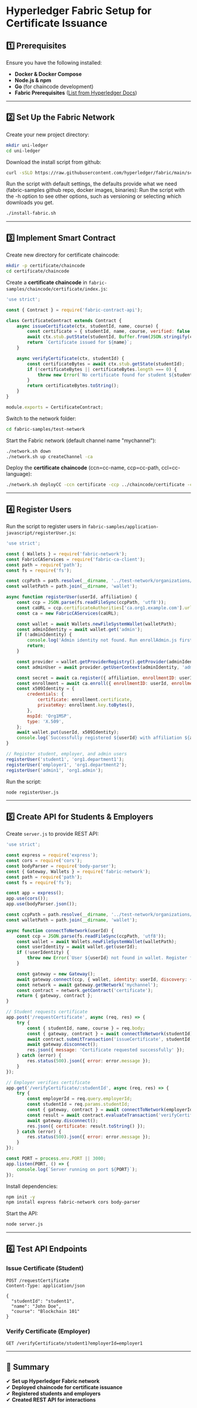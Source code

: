 # **Hyperledger Fabric Setup for Certificate Issuance**

## **1️⃣ Prerequisites**
Ensure you have the following installed:  
- **Docker & Docker Compose**  
- **Node.js & npm**  
- **Go** (for chaincode development)  
- **Fabric Prerequisites** ([List from Hyperledger Docs](https://hyperledger-fabric.readthedocs.io/en/latest/prereqs.html))  

---

## **2️⃣ Set Up the Fabric Network**
Create your new project directory:
```bash
mkdir uni-ledger
cd uni-ledger
```

Download the install script from github:
```bash
curl -sSLO https://raw.githubusercontent.com/hyperledger/fabric/main/scripts/install-fabric.sh && chmod +x install-fabric.sh
```

Run the script with default settings, the defaults provide what we need (fabric-samples github repo, docker images, binaries):
Run the script with the -h option to see other options, such as versioning or selecting which downloads you get.
```bash
./install-fabric.sh
```

---

## **3️⃣ Implement Smart Contract**
Create new directory for certificate chaincode:
```bash
mkdir -p certificate/chaincode
cd certificate/chaincode
```

Create a **certificate chaincode** in `fabric-samples/chaincode/certificate/index.js`:
```javascript
'use strict';

const { Contract } = require('fabric-contract-api');

class CertificateContract extends Contract {
    async issueCertificate(ctx, studentId, name, course) {
        const certificate = { studentId, name, course, verified: false };
        await ctx.stub.putState(studentId, Buffer.from(JSON.stringify(certificate)));
        return `Certificate issued for ${name}`;
    }

    async verifyCertificate(ctx, studentId) {
        const certificateBytes = await ctx.stub.getState(studentId);
        if (!certificateBytes || certificateBytes.length === 0) {
            throw new Error(`No certificate found for student ${studentId}`);
        }
        return certificateBytes.toString();
    }
}

module.exports = CertificateContract;
```

Switch to the network folder:
```bash
cd fabric-samples/test-network
```

Start the Fabric network (default channel name "mychannel"):
```bash
./network.sh down
./network.sh up createChannel -ca
```

Deploy the **certificate chaincode** (ccn=cc-name, ccp=cc-path, ccl=cc-language):
```bash
./network.sh deployCC -ccn certificate -ccp ../chaincode/certificate -ccl javascript
```

---

## **4️⃣ Register Users**
Run the script to register users in `fabric-samples/application-javascript/registerUser.js`:
```javascript
'use strict';

const { Wallets } = require('fabric-network');
const FabricCAServices = require('fabric-ca-client');
const path = require('path');
const fs = require('fs');

const ccpPath = path.resolve(__dirname, '../test-network/organizations/peerOrganizations/org1.example.com/connection-org1.json');
const walletPath = path.join(__dirname, 'wallet');

async function registerUser(userId, affiliation) {
    const ccp = JSON.parse(fs.readFileSync(ccpPath, 'utf8'));
    const caURL = ccp.certificateAuthorities['ca.org1.example.com'].url;
    const ca = new FabricCAServices(caURL);

    const wallet = await Wallets.newFileSystemWallet(walletPath);
    const adminIdentity = await wallet.get('admin');
    if (!adminIdentity) {
        console.log('Admin identity not found. Run enrollAdmin.js first.');
        return;
    }

    const provider = wallet.getProviderRegistry().getProvider(adminIdentity.type);
    const adminUser = await provider.getUserContext(adminIdentity, 'admin');

    const secret = await ca.register({ affiliation, enrollmentID: userId, role: 'client' }, adminUser);
    const enrollment = await ca.enroll({ enrollmentID: userId, enrollmentSecret: secret });
    const x509Identity = {
        credentials: {
            certificate: enrollment.certificate,
            privateKey: enrollment.key.toBytes(),
        },
        mspId: 'Org1MSP',
        type: 'X.509',
    };
    await wallet.put(userId, x509Identity);
    console.log(`Successfully registered ${userId} with affiliation ${affiliation}`);
}

// Register student, employer, and admin users
registerUser('student1', 'org1.department1');
registerUser('employer1', 'org1.department2');
registerUser('admin1', 'org1.admin');
```

Run the script:
```bash
node registerUser.js
```

---

## **5️⃣ Create API for Students & Employers**
Create `server.js` to provide REST API:
```javascript
'use strict';

const express = require('express');
const cors = require('cors');
const bodyParser = require('body-parser');
const { Gateway, Wallets } = require('fabric-network');
const path = require('path');
const fs = require('fs');

const app = express();
app.use(cors());
app.use(bodyParser.json());

const ccpPath = path.resolve(__dirname, '../test-network/organizations/peerOrganizations/org1.example.com/connection-org1.json');
const walletPath = path.join(__dirname, 'wallet');

async function connectToNetwork(userId) {
    const ccp = JSON.parse(fs.readFileSync(ccpPath, 'utf8'));
    const wallet = await Wallets.newFileSystemWallet(walletPath);
    const userIdentity = await wallet.get(userId);
    if (!userIdentity) {
        throw new Error(`User ${userId} not found in wallet. Register first.`);
    }

    const gateway = new Gateway();
    await gateway.connect(ccp, { wallet, identity: userId, discovery: { enabled: true, asLocalhost: true } });
    const network = await gateway.getNetwork('mychannel');
    const contract = network.getContract('certificate');
    return { gateway, contract };
}

// Student requests certificate
app.post('/requestCertificate', async (req, res) => {
    try {
        const { studentId, name, course } = req.body;
        const { gateway, contract } = await connectToNetwork(studentId);
        await contract.submitTransaction('issueCertificate', studentId, name, course);
        await gateway.disconnect();
        res.json({ message: 'Certificate requested successfully' });
    } catch (error) {
        res.status(500).json({ error: error.message });
    }
});

// Employer verifies certificate
app.get('/verifyCertificate/:studentId', async (req, res) => {
    try {
        const employerId = req.query.employerId;
        const studentId = req.params.studentId;
        const { gateway, contract } = await connectToNetwork(employerId);
        const result = await contract.evaluateTransaction('verifyCertificate', studentId);
        await gateway.disconnect();
        res.json({ certificate: result.toString() });
    } catch (error) {
        res.status(500).json({ error: error.message });
    }
});

const PORT = process.env.PORT || 3000;
app.listen(PORT, () => {
    console.log(`Server running on port ${PORT}`);
});
```

Install dependencies:
```bash
npm init -y
npm install express fabric-network cors body-parser
```

Start the API:
```bash
node server.js
```

---

## **6️⃣ Test API Endpoints**
### **Issue Certificate (Student)**
```http
POST /requestCertificate
Content-Type: application/json

{
  "studentId": "student1",
  "name": "John Doe",
  "course": "Blockchain 101"
}
```

### **Verify Certificate (Employer)**
```http
GET /verifyCertificate/student1?employerId=employer1
```

---

## **🎯 Summary**
✔ **Set up Hyperledger Fabric network**  
✔ **Deployed chaincode for certificate issuance**  
✔ **Registered students and employers**  
✔ **Created REST API for interactions**  

